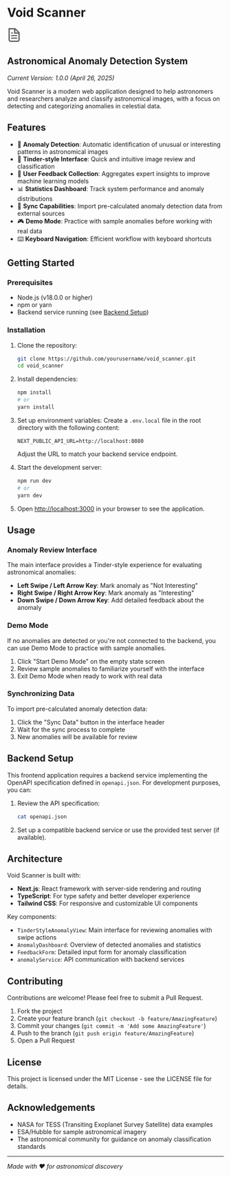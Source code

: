 # Void Scanner

![Void Scanner Logo](./public/file.svg)

## Astronomical Anomaly Detection System

*Current Version: 1.0.0 (April 26, 2025)*

Void Scanner is a modern web application designed to help astronomers and researchers analyze and classify astronomical images, with a focus on detecting and categorizing anomalies in celestial data.

## Features

- 🔭 **Anomaly Detection**: Automatic identification of unusual or interesting patterns in astronomical images
- 🌌 **Tinder-style Interface**: Quick and intuitive image review and classification
- 🧠 **User Feedback Collection**: Aggregates expert insights to improve machine learning models
- 📊 **Statistics Dashboard**: Track system performance and anomaly distributions
- 🔄 **Sync Capabilities**: Import pre-calculated anomaly detection data from external sources
- 🎮 **Demo Mode**: Practice with sample anomalies before working with real data
- ⌨️ **Keyboard Navigation**: Efficient workflow with keyboard shortcuts

## Getting Started

### Prerequisites

- Node.js (v18.0.0 or higher)
- npm or yarn
- Backend service running (see [Backend Setup](#backend-setup))

### Installation

1. Clone the repository:
   ```bash
   git clone https://github.com/yourusername/void_scanner.git
   cd void_scanner
   ```

2. Install dependencies:
   ```bash
   npm install
   # or
   yarn install
   ```

3. Set up environment variables:
   Create a `.env.local` file in the root directory with the following content:
   ```
   NEXT_PUBLIC_API_URL=http://localhost:8080
   ```
   Adjust the URL to match your backend service endpoint.

4. Start the development server:
   ```bash
   npm run dev
   # or
   yarn dev
   ```

5. Open [http://localhost:3000](http://localhost:3000) in your browser to see the application.

## Usage

### Anomaly Review Interface

The main interface provides a Tinder-style experience for evaluating astronomical anomalies:

- **Left Swipe / Left Arrow Key**: Mark anomaly as "Not Interesting"
- **Right Swipe / Right Arrow Key**: Mark anomaly as "Interesting"
- **Down Swipe / Down Arrow Key**: Add detailed feedback about the anomaly

### Demo Mode

If no anomalies are detected or you're not connected to the backend, you can use Demo Mode to practice with sample anomalies.

1. Click "Start Demo Mode" on the empty state screen
2. Review sample anomalies to familiarize yourself with the interface
3. Exit Demo Mode when ready to work with real data

### Synchronizing Data

To import pre-calculated anomaly detection data:

1. Click the "Sync Data" button in the interface header
2. Wait for the sync process to complete
3. New anomalies will be available for review

## Backend Setup

This frontend application requires a backend service implementing the OpenAPI specification defined in `openapi.json`. For development purposes, you can:

1. Review the API specification:
   ```bash
   cat openapi.json
   ```

2. Set up a compatible backend service or use the provided test server (if available).

## Architecture

Void Scanner is built with:

- **Next.js**: React framework with server-side rendering and routing
- **TypeScript**: For type safety and better developer experience
- **Tailwind CSS**: For responsive and customizable UI components

Key components:

- `TinderStyleAnomalyView`: Main interface for reviewing anomalies with swipe actions
- `AnomalyDashboard`: Overview of detected anomalies and statistics
- `FeedbackForm`: Detailed input form for anomaly classification
- `anomalyService`: API communication with backend services

## Contributing

Contributions are welcome! Please feel free to submit a Pull Request.

1. Fork the project
2. Create your feature branch (`git checkout -b feature/AmazingFeature`)
3. Commit your changes (`git commit -m 'Add some AmazingFeature'`)
4. Push to the branch (`git push origin feature/AmazingFeature`)
5. Open a Pull Request

## License

This project is licensed under the MIT License - see the LICENSE file for details.

## Acknowledgements

- NASA for TESS (Transiting Exoplanet Survey Satellite) data examples
- ESA/Hubble for sample astronomical imagery
- The astronomical community for guidance on anomaly classification standards

---

*Made with ❤️ for astronomical discovery*
